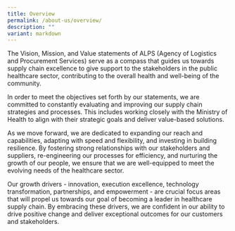 ```yaml
---
title: Overview
permalink: /about-us/overview/
description: ""
variant: markdown
---
```

The Vision, Mission, and Value statements of ALPS (Agency of Logistics and Procurement Services) serve as a compass that guides us towards supply chain excellence to give support to the stakeholders in the public healthcare sector, contributing to the overall health and well-being of the community.

In order to meet the objectives set forth by our statements, we are committed to constantly evaluating and improving our supply chain strategies and processes. This includes working closely with the Ministry of Health to align with their strategic goals and deliver value-based solutions.

As we move forward, we are dedicated to expanding our reach and capabilities, adapting with speed and flexibility, and investing in building resilience. By fostering strong relationships with our stakeholders and suppliers, re-engineering our processes for efficiency, and nurturing the growth of our people, we ensure that we are well-equipped to meet the evolving needs of the healthcare sector.

Our growth drivers - innovation, execution excellence, technology transformation, partnerships, and empowerment - are crucial focus areas that will propel us towards our goal of becoming a leader in healthcare supply chain. By embracing these drivers, we are confident in our ability to drive positive change and deliver exceptional outcomes for our customers and stakeholders.